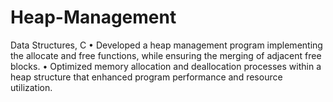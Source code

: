 # Heap-Management
Data Structures, C
• Developed a heap management program implementing the allocate and free functions, while ensuring
the merging of adjacent free blocks.
• Optimized memory allocation and deallocation processes within a heap structure that enhanced
program performance and resource utilization.
